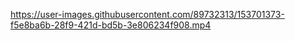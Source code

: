 https://user-images.githubusercontent.com/89732313/153701373-f5e8ba6b-28f9-421d-bd5b-3e806234f908.mp4
